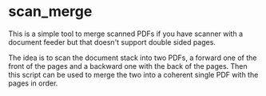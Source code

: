 # scan_merge

This is a simple tool to merge scanned PDFs if you have scanner with a document
feeder but that doesn't support double sided pages.

The idea is to scan the document stack into two PDFs, a forward one of the front
of the pages and a backward one with the back of the pages. Then this script can
be used to merge the two into a coherent single PDF with the pages in order.
